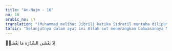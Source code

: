 ```yaml
---
title: "An-Najm - 16"
no: 16
arabic_no: ١٦
translation: "(Muhammad melihat Jibril) ketika Sidratil muntaha diliputi oleh sesuatu yang meliputinya,"
tafsir: "Selanjutnya dalam ayat ini Allah swt menerangkan bahwasannya Muhammad saw melihat Jibril di Sidratul Muntaha itu ketika Sidratul Muntaha tertutup oleh suasana yang menandakan kebesaran Allah berupa sinar-sinar yang indah dan malaikat-malaikat. Al-Qur'an tidak menerangkan dengan jelas. Bagi kita cukuplah penjelasan yang sedemikian, tidak menambah atau menguranginya bila tidak ada dalil yang jelas yang menerangkannya. Seandainya ada manfaatnya untuk dijelaskan niscaya hal itu dijelaskan oleh Allah swt."
---
```


اِذْ يَغْشَى السِّدْرَةَ مَا يَغْشٰىۙ 
